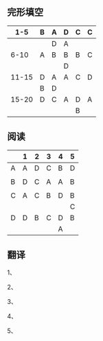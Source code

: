 ## 完形填空

| 1-5   | B    | A    | D    | C    | C    |
| ----- | ---- | ---- | ---- | ---- | ---- |
|       |      | D    | A    |      |      |
| 6-10  | A    | B    | B    | B    | C    |
|       |      |      | D    |      |      |
| 11-15 | D    | A    | A    | C    | D    |
|       | B    | D    |      |      |      |
| 15-20 | D    | C    | A    | D    | A    |
|       |      |      |      | B    |      |

## 阅读

|      | 1    | 2    | 3    | 4    | 5    |
| ---- | ---- | ---- | ---- | ---- | ---- |
| A    | A    | D    | C    | B    | D    |
|      |      |      |      |      |      |
| B    | D    | C    | A    | A    | B    |
|      |      |      |      |      |      |
| C    | A    | C    | B    | D    | B    |
|      |      |      |      |      | C    |
| D    | D    | B    | C    | D    | B    |
|      |      |      |      | A    |      |

## 翻译

1、

2、

3、

4、

5、